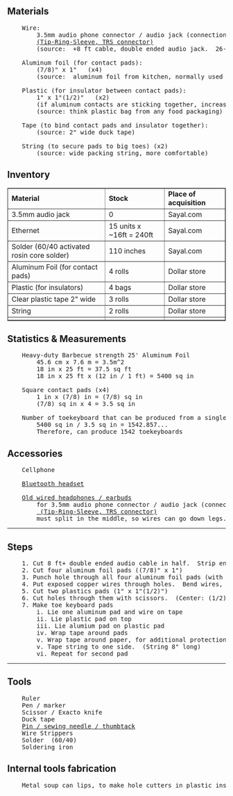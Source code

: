 <title>fabrication</title>


Materials
---
<pre>
	Wire:
	&nbsp;&nbsp;&nbsp;&nbsp;3.5mm audio phone connector / audio jack (connection to cellphone)
	&nbsp;&nbsp;&nbsp;&nbsp;<a href="https://en.wikipedia.org/wiki/Phone_connector_(audio)">(Tip-Ring-Sleeve, TRS connector)</a>
	&nbsp;&nbsp;&nbsp;&nbsp;(source:  +8 ft cable, double ended audio jack.  26-30 <a href="https://en.wikipedia.org/wiki/American_wire_gauge">AWG</a>. Left & Right channel encased in different sleeves)

	Aluminum foil (for contact pads):
	&nbsp;&nbsp;&nbsp;&nbsp;(7/8)" x 1"   (x4)
	&nbsp;&nbsp;&nbsp;&nbsp;(source:  aluminum foil from kitchen, normally used for baking/bbq)

	Plastic (for insulator between contact pads):
	&nbsp;&nbsp;&nbsp;&nbsp;1" x 1"(1/2)"	(x2)
	&nbsp;&nbsp;&nbsp;&nbsp;(if aluminum contacts are sticking together, increase thickness with multiple plastic layers)
	&nbsp;&nbsp;&nbsp;&nbsp;(source: think plastic bag from any food packaging)

	Tape (to bind contact pads and insulator together):
	&nbsp;&nbsp;&nbsp;&nbsp;(source: 2" wide duck tape)

	String (to secure pads to big toes)	(x2)
	&nbsp;&nbsp;&nbsp;&nbsp;(source: wide packing string, more comfortable)
</pre>


Inventory
---
<table border=1>

<tr>
<td><b>Material</b></td>
<td><b>Stock</b></td>
<td><b>Place of acquisition</b></td>
</tr>

<tr>
<td>3.5mm audio jack</td>
<td>0</td>
<td>Sayal.com</td>
</tr>

<tr>
<td>Ethernet</td>
<td>15 units x ~16ft = 240ft </td>
<td>Sayal.com</td>
</tr>

<tr>
<td>Solder (60/40 activated rosin core solder)</td>
<td>110 inches</td>
<td>Sayal.com</td>
</tr>

<tr> 
<td>Aluminum Foil (for contact pads)</td>
<td>4 rolls </td>
<td>Dollar store</td>
</tr>

<tr>
<td>Plastic (for insulators)</td>
<td>4 bags</td>
<td>Dollar store</td>
</tr>

<tr>
<td>Clear plastic tape 2" wide</td>
<td>3 rolls</td>
<td>Dollar store</td>
</tr>

<tr>
<td>String</td>
<td>2 rolls</td>
<td>Dollar store</td>
</tr>

<tr>
<td></td>
<td></td>
<td></td>
</tr>

</table>




Statistics & Measurements
---
<pre>
	Heavy-duty Barbecue strength 25' Aluminum Foil
		45.6 cm x 7.6 m = 3.5m^2
		18 in x 25 ft = 37.5 sq ft
		18 in x 25 ft x (12 in / 1 ft) = 5400 sq in

	Square contact pads (x4)
		1 in x (7/8) in = (7/8) sq in
		(7/8) sq in x 4 = 3.5 sq in

	Number of toekeyboard that can be produced from a single roll of aluminum foil
		5400 sq in / 3.5 sq in = 1542.857...
		Therefore, can produce 1542 toekeyboards
</pre>

Accessories
---
<pre>
	Cellphone

	<a href="https://en.wikipedia.org/wiki/Headset_%28audio%29#Bluetooth">Bluetooth headset</a>

	<a href="https://en.wikipedia.org/wiki/Headphones">Old wired headphones / earbuds</a>
	&nbsp;&nbsp;&nbsp;&nbsp;for 3.5mm audio phone connector / audio jack (connection to cellphone)
	&nbsp;&nbsp;&nbsp;&nbsp;<a href="https://en.wikipedia.org/wiki/Phone_connector_(audio)"> (Tip-Ring-Sleeve, TRS connector)</a>
	&nbsp;&nbsp;&nbsp;&nbsp;must split in the middle, so wires can go down legs.
</pre>

<hr>

Steps
---

<pre>
	1. Cut 8 ft+ double ended audio cable in half.  Strip ends, expose 1" wire.   (akes two toe keyboards, each 4 ft long)  
	2. Cut four aluminum foil pads ((7/8)" x 1")
	3. Punch hole through all four aluminum foil pads (with pin / sewing needle / thumbtack) ( (1/2)" from side; (1/4)" from bottom )
	4. Put exposed copper wires through holes.  Bend wires, loop at bottom.  Solder in place.
	5. Cut two plastics pads (1" x 1"(1/2)")
	6. Cut holes through them with scissors.  (Center: (1/2)" from side; (5/8)" from top. Diameter: approximately (3/8)")
	7. Make toe keyboard pads
		i. Lie one aluminum pad and wire on tape
		ii. Lie plastic pad on top
		iii. Lie alumium pad on plastic pad
		iv. Wrap tape around pads
		v. Wrap tape around paper, for additional protection / advertising / instructions.
		v. Tape string to one side.  (String 8" long)
		vi. Repeat for second pad
</pre>

<hr>

Tools
---
<pre>
	Ruler
	Pen / marker
	Scissor / Exacto knife  
	Duck tape
	<a href="https://en.wikipedia.org/wiki/Drawing_pin">Pin / sewing needle / thumbtack</a> 
	Wire Strippers
	Solder  (60/40)
	Soldering iron
</pre>

Internal tools fabrication
---
<pre>
	Metal soup can lips, to make hole cutters in plastic insulator
</pre>
